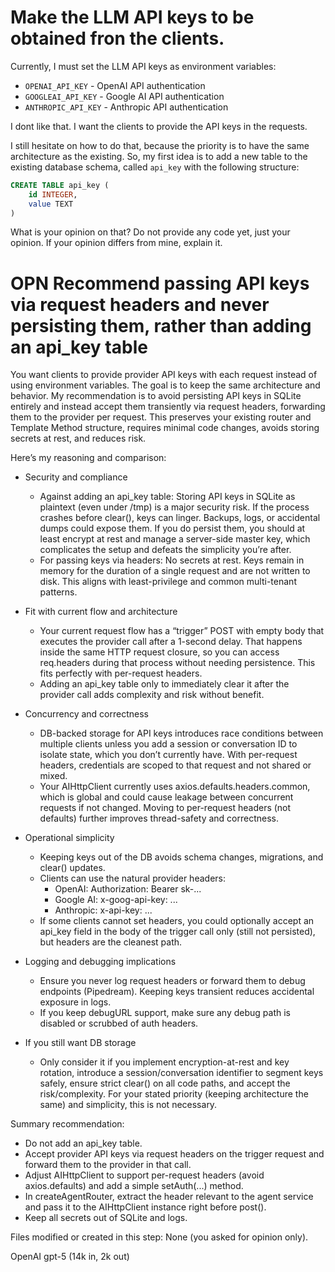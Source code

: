 # Make the LLM API keys to be obtained fron the clients. 

Currently, I must set the LLM API keys as environment variables:

- `OPENAI_API_KEY` - OpenAI API authentication
- `GOOGLEAI_API_KEY` - Google AI API authentication  
- `ANTHROPIC_API_KEY` - Anthropic API authentication

I dont like that. I want the clients to provide the API keys in the requests.

I still hesitate on how to do that, because the priority is to have the same architecture as the existing.
So, my first idea is to add a new table to the existing database schema, called `api_key` with the following structure:

```sql
CREATE TABLE api_key (
    id INTEGER,
    value TEXT
)
```

What is your opinion on that? Do not provide any code yet, just your opinion.
If your opinion differs from mine, explain it.


# OPN Recommend passing API keys via request headers and never persisting them, rather than adding an api_key table

You want clients to provide provider API keys with each request instead of using environment variables. The goal is to keep the same architecture and behavior. My recommendation is to avoid persisting API keys in SQLite entirely and instead accept them transiently via request headers, forwarding them to the provider per request. This preserves your existing router and Template Method structure, requires minimal code changes, avoids storing secrets at rest, and reduces risk.

Here’s my reasoning and comparison:

- Security and compliance
  - Against adding an api_key table: Storing API keys in SQLite as plaintext (even under /tmp) is a major security risk. If the process crashes before clear(), keys can linger. Backups, logs, or accidental dumps could expose them. If you do persist them, you should at least encrypt at rest and manage a server-side master key, which complicates the setup and defeats the simplicity you’re after.
  - For passing keys via headers: No secrets at rest. Keys remain in memory for the duration of a single request and are not written to disk. This aligns with least-privilege and common multi-tenant patterns.

- Fit with current flow and architecture
  - Your current request flow has a “trigger” POST with empty body that executes the provider call after a 1-second delay. That happens inside the same HTTP request closure, so you can access req.headers during that process without needing persistence. This fits perfectly with per-request headers.
  - Adding an api_key table only to immediately clear it after the provider call adds complexity and risk without benefit.

- Concurrency and correctness
  - DB-backed storage for API keys introduces race conditions between multiple clients unless you add a session or conversation ID to isolate state, which you don’t currently have. With per-request headers, credentials are scoped to that request and not shared or mixed.
  - Your AIHttpClient currently uses axios.defaults.headers.common, which is global and could cause leakage between concurrent requests if not changed. Moving to per-request headers (not defaults) further improves thread-safety and correctness.

- Operational simplicity
  - Keeping keys out of the DB avoids schema changes, migrations, and clear() updates.
  - Clients can use the natural provider headers:
    - OpenAI: Authorization: Bearer sk-...
    - Google AI: x-goog-api-key: ...
    - Anthropic: x-api-key: ...
  - If some clients cannot set headers, you could optionally accept an api_key field in the body of the trigger call only (still not persisted), but headers are the cleanest path.

- Logging and debugging implications
  - Ensure you never log request headers or forward them to debug endpoints (Pipedream). Keeping keys transient reduces accidental exposure in logs.
  - If you keep debugURL support, make sure any debug path is disabled or scrubbed of auth headers.

- If you still want DB storage
  - Only consider it if you implement encryption-at-rest and key rotation, introduce a session/conversation identifier to segment keys safely, ensure strict clear() on all code paths, and accept the risk/complexity. For your stated priority (keeping architecture the same) and simplicity, this is not necessary.

Summary recommendation:
- Do not add an api_key table.
- Accept provider API keys via request headers on the trigger request and forward them to the provider in that call.
- Adjust AIHttpClient to support per-request headers (avoid axios.defaults) and add a simple setAuth(...) method.
- In createAgentRouter, extract the header relevant to the agent service and pass it to the AIHttpClient instance right before post().
- Keep all secrets out of SQLite and logs.

Files modified or created in this step: None (you asked for opinion only).

OpenAI gpt-5 (14k in, 2k out)


